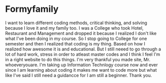 # Formyfamily
I want to learn different coding methods, critical thinking, and solving because I love it and my family too.
I was a College who took Hotel, Restaurant and Management and dropped it because I realized I don't like what I've been doing in my course.
So I stop going to College for one semester and then I realized that coding is my thing. Based on how I realized how awesome it is and educational.
But I still neeed to go through a lot of hard work, stress in order to atleast master codes and I think I feel I'm in a right website to do this things. I'm very thankful you made site, Mr. whoeveryouare.
I'm taking up Information Technlogy course now and ever since I am learning about coding it makes me want to code more but what like I've said I still need a guidancce for I am still a beginner. Thank you.

